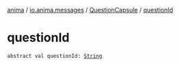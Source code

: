 [anima](../../index.md) / [io.anima.messages](../index.md) / [QuestionCapsule](index.md) / [questionId](./question-id.md)

# questionId

`abstract val questionId: `[`String`](https://kotlinlang.org/api/latest/jvm/stdlib/kotlin/-string/index.html)